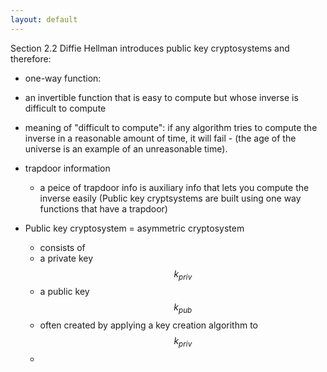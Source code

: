 ```yaml
---
layout: default
---
```


Section 2.2
Diffie Hellman introduces public key cryptosystems and therefore:
* one-way function: 
 * an invertible function that is easy to compute but whose inverse is difficult to compute
 * meaning of "difficult to compute": if any algorithm tries to compute the inverse in a reasonable amount of time, it will fail - (the age of the universe is an example of an unreasonable time). 
 
* trapdoor information
  * a peice of trapdoor info is auxiliary info that lets you compute the inverse easily (Public key cryptsystems are built using one way functions that have a trapdoor) 

* Public key cryptosystem = asymmetric cryptosystem
  * consists of 
  * a private key $$k_{priv}$$
  * a public key $$k_{pub}$$
   * often created by applying a key creation algorithm to $$k_{priv}$$ 
   *  
 
 